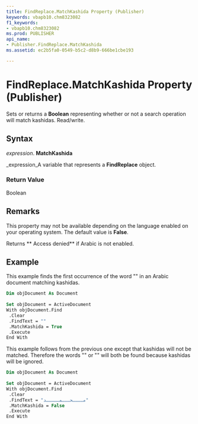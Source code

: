 ```yaml
---
title: FindReplace.MatchKashida Property (Publisher)
keywords: vbapb10.chm8323082
f1_keywords:
- vbapb10.chm8323082
ms.prod: PUBLISHER
api_name:
- Publisher.FindReplace.MatchKashida
ms.assetid: ec2b5fa0-0549-b5c2-d8b9-666be1cbe193

---
```



# FindReplace.MatchKashida Property (Publisher)

Sets or returns a  **Boolean** representing whether or not a search operation will match kashidas. Read/write.


## Syntax

 _expression_. **MatchKashida**

 _expression_A variable that represents a  **FindReplace** object.


### Return Value

Boolean


## Remarks

This property may not be available depending on the language enabled on your operating system. The default value is  **False**.

Returns ** Access denied** if Arabic is not enabled.


## Example

This example finds the first occurrence of the word "" in an Arabic document matching kashidas.


```vb
Dim objDocument As Document 
 
Set objDocument = ActiveDocument 
With objDocument.Find 
 .Clear 
 .FindText = "" 
 .MatchKashida = True 
 .Execute 
End With 

```

This example follows from the previous one except that kashidas will not be matched. Therefore the words "" or "" will both be found because kashidas will be ignored.




```vb
Dim objDocument As Document 
 
Set objDocument = ActiveDocument 
With objDocument.Find 
 .Clear 
 .FindText = "مــــحـــمـــــد" 
 .MatchKashida = False 
 .Execute 
End With 

```


